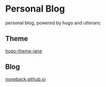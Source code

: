 # Personal Blog
personal blog, powered by hugo and utteranc
## Theme
[hugo-theme-jane](https://github.com/xianmin/hugo-theme-jane)

## Blog
[noneback.github.io](https://noneback.github.io/)

